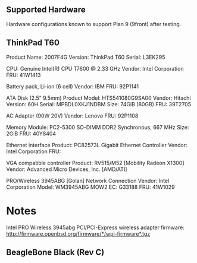 Supported Hardware
------------------

Hardware configurations known to support Plan 9 (9front) after testing.

ThinkPad T60
------------

Product Name: 2007F4G
Version: ThinkPad T60
Serial: L3EK295

CPU: Genuine Intel(R) CPU T7600 @ 2.33 GHz
	Vendor: Intel Corporation
	FRU: 41W1413

Battery pack, Li-ion (6 cell)
	Vendor: IBM
	FRU: 92P1141

ATA Disk (2.5" 9.5mm)
	Product Model: HTS541080G9SA00
	Vendor: Hitachi
	Version: 60H
	Serial: MPBDL0XKJ1NDBM
	Size: 74GiB (80GB)
	FRU: 39T2705

AC Adapter (90W 20V)
	Vendor: Lenovo
	FRU: 92P1108

Memory Module: PC2-5300 SO-DIMM DDR2 Synchronous, 667 MHz
	Size: 2GiB
	FRU: 40Y8404

Ethernet interface
	Product: PC82573L Gigabit Ethernet Controller
	Vendor: Intel Corporation
	FRU:

VGA compatible controller
	Product: RV515/M52 [Mobility Radeon X1300]
	Vendor: Advanced Micro Devices, Inc. [AMD/ATI]

PRO/Wireless 3945ABG [Golan] Network Connection
	Vendor: Intel Corporation
	Model: WM3945ABG MOW2
	EC: G33188
	FRU: 41W1029

Notes
=====

Intel PRO Wireless 3945abg PCI/PCI-Express wireless adapter firmware:
http://firmware.openbsd.org/firmware/*/wpi-firmware*.tgz

BeagleBone Black (Rev C)
------------------------
